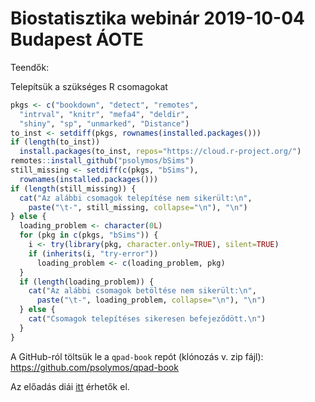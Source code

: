 # Biostatisztika webinár 2019-10-04 Budapest ÁOTE

Teendők:

Telepítsük a szükséges R csomagokat

``` R
pkgs <- c("bookdown", "detect", "remotes", 
  "intrval", "knitr", "mefa4", "deldir",
  "shiny", "sp", "unmarked", "Distance")
to_inst <- setdiff(pkgs, rownames(installed.packages()))
if (length(to_inst))
  install.packages(to_inst, repos="https://cloud.r-project.org/")
remotes::install_github("psolymos/bSims")
still_missing <- setdiff(c(pkgs, "bSims"), 
  rownames(installed.packages()))
if (length(still_missing)) {
  cat("Az alábbi csomagok telepítése nem sikerült:\n",
    paste("\t-", still_missing, collapse="\n"), "\n")
} else {
  loading_problem <- character(0L)
  for (pkg in c(pkgs, "bSims")) {
    i <- try(library(pkg, character.only=TRUE), silent=TRUE)
    if (inherits(i, "try-error"))
      loading_problem <- c(loading_problem, pkg)
  }
  if (length(loading_problem)) {
    cat("Az alábbi csomagok betöltése nem sikerült:\n",
      paste("\t-", loading_problem, collapse="\n"), "\n")
  } else {
    cat("Csomagok telepítéses sikeresen befejeződött.\n")
  }
}
```

A GitHub-ról töltsük le a `qpad-book` repót (klónozás v. zip fájl): https://github.com/psolymos/qpad-book

Az előadás diái [itt](https://docs.google.com/presentation/d/1ankrezLL5KBCTkQahV9I857PmFuTtTV3GahFotPrjks/edit?usp=sharing) érhetők el.

